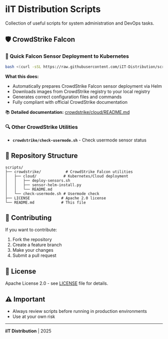# iIT Distribution Scripts

Collection of useful scripts for system administration and DevOps tasks.

## 🛡️ CrowdStrike Falcon

### 🚀 Quick Falcon Sensor Deployment to Kubernetes

```bash
bash <(curl -sSL https://raw.githubusercontent.com/iIT-Distribution/scripts/refs/heads/master/crowdstrike/cloud/deploy-sensors.sh)
```

**What this does:**
- Automatically prepares CrowdStrike Falcon sensor deployment via Helm
- Downloads images from CrowdStrike registry to your local registry
- Generates correct configuration files and commands
- Fully compliant with official CrowdStrike documentation

📚 **Detailed documentation:** [crowdstrike/cloud/README.md](crowdstrike/cloud/README.md)

### 🔍 Other CrowdStrike Utilities

- **`crowdstrike/check-usermode.sh`** - Check usermode sensor status

## 📁 Repository Structure

```
scripts/
├── crowdstrike/           # CrowdStrike Falcon utilities
│   ├── cloud/            # Kubernetes/Cloud deployment
│   │   ├── deploy-sensors.sh
│   │   ├── sensor-helm-install.py
│   │   └── README.md
│   └── check-usermode.sh # Usermode check
├── LICENSE              # Apache 2.0 license
└── README.md            # This file
```

## 🤝 Contributing

If you want to contribute:

1. Fork the repository
2. Create a feature branch
3. Make your changes
4. Submit a pull request

## 📄 License

Apache License 2.0 - see [LICENSE](LICENSE) file for details.

## ⚠️ Important

- Always review scripts before running in production environments
- Use at your own risk

---

**iIT Distribution** | 2025